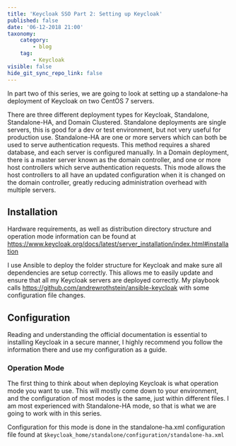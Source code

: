 ```yaml
---
title: 'Keycloak SSO Part 2: Setting up Keycloak'
published: false
date: '06-12-2018 21:00'
taxonomy:
    category:
        - blog
    tag:
        - Keycloak
visible: false
hide_git_sync_repo_link: false
---
```


In part two of this series, we are going to look at setting up a standalone-ha deployment of Keycloak on two CentOS 7 servers.

There are three different deployment types for Keycloak, Standalone, Standalone-HA, and Domain Clustered. Standalone deployments are single servers, this is good for a dev or test environment, but not very useful for production use. Standalone-HA are one or more servers which can both be used to serve authentication requests. This method requires a shared database, and each server is configured manually. In a Domain deployment, there is a master server known as the domain controller, and one or more host controllers which serve authentication requests. This mode allows the host controllers to all have an updated configuration when it is changed on the domain controller, greatly reducing administration overhead with multiple servers.

## Installation

Hardware requirements, as well as distribution directory structure and operation mode information can be found at https://www.keycloak.org/docs/latest/server_installation/index.html#installation

I use Ansible to deploy the folder structure for Keycloak and make sure all dependencies are setup correctly. This allows me to easily update and ensure that all my Keycloak servers are deployed correctly. My playbook calls https://github.com/andrewrothstein/ansible-keycloak with some configuration file changes.

## Configuration

Reading and understanding the official documentation is essential to installing Keycloak in a secure manner, I highly recommend you follow the information there and use my configuration as a guide.

### Operation Mode

The first thing to think about when deploying Keycloak is what operation mode you want to use. This will mostly come down to your environment, and the configuration of most modes is the same, just within different files. I am most experienced with Standalone-HA mode, so that is what we are going to work with in this series.

Configuration for this mode is done in the standalone-ha.xml configuration file found at `$keycloak_home/standalone/configuration/standalone-ha.xml`